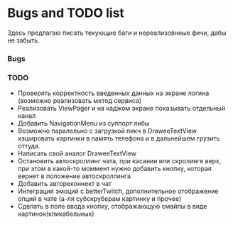 # Bugs and TODO list
Здесь предлагаю писать текующие баги и нереализовнные фичи, дабы не забыть.


### Bugs



### TODO
* Проверять корректность введенных данных на экране логина (возможно реализовать метод сервиса)
* Реализовать ViewPager и на каджом экране показывать отдельный канал 
* Добавить NavigationMenu из суппорт либы
* Возможно паралельно с загрузкой пикч в DraweeTextView кэшировать картинки в память телефона и в дальнейшем грузить оттуда.
* Написать свой аналог DraweeTextView
* Остановить автоскроллинг чата, при касании или скролинге верх, при этом в какой-то моммент нужно добавить кнопку,
которая вернет в положение автоскроллинга
* Добавить автореконнект в чат
* Интеграция эмоций с betterTwitch, дополнительное отображение опций в чате (а-ля субскруберам картинку и прочее)
* Сделать в поле ввода кнопку, отображающую смайлы в виде картинок(кликабельных)
